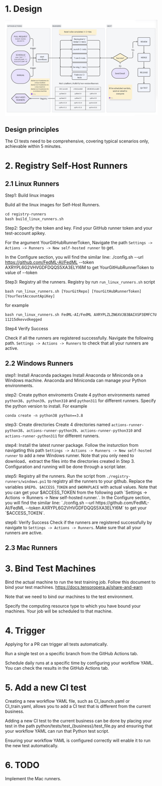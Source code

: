 # 1. Design

![Design](image.png)

##  Design principles

The CI tests need to be comprehensive, covering typical scenarios only, achievable within 5 minutes.

# 2. Registry Self-Host Runners

## 2.1 Linux Runners

Step1: Build linux images

Build all the linux images for Self-Host Runners.
```
cd registry-runners
bash build_linux_runners.sh
```

Step2: Specify the token and key.
Find your GitHub runner token and your test-account apikey.

For the argument YourGitHubRunnerToken, Navigate the path `Settings -> Actions -> Runners -> New self-hosted runner` to get.

In the Configure section, you will find the similar line:
./config.sh --url https://github.com/FedML-AI/FedML --token AXRYPL6G2VHVGDFDQQS5XA3ELYI6M to get YourGitHubRunnerToken to value of --token

Step3: Registry all the runners.
Registry by run `run_linux_runners.sh` script
```
bash run_linux_runners.sh [YourGitRepo] [YourGitHubRunnerToken] [YourTestAccountApiKey]
```
for example
```
bash run_linux_runners.sh FedML-AI/FedML AXRYPLZLZN6XVJB3BAIXSP3EMFC7U 11215dkevvdkegged
```
Step4 Verify Success

Check if all the runners are registered successfully. Navigate the following path. `Settings -> Actions -> Runners` to check that all your runners are active.

## 2.2 Windows Runners

step1: Install Anaconda packages
Install Anaconda or Miniconda on a Windows machine. Anaconda and Miniconda can manage your Python environments.

step2: Create python enviroments
Create 4 python environments named `python38`、`python39`、`python310` and `python311` for different runners.
Specify the python version to install.
For example 
```
conda create -n python38 python==3.8
```
step3: Create directories 
Create 4 directories named `actions-runner-python38`、`actions-runner-python39`、`actions-runner-python310` and `actions-runner-python311` for different runners.

step4: Install the latest runner package. 
Follow the insturction from navigating this path `Settings -> Actions -> Runners -> New self-hosted runner` to add a new Windows runner. Note that you only need to download、extract the files into the directories created in Step 3. Configuration and running will be done through a script later.

step5: Registry all the runners.
Run the script from `./registry-runners/windows.ps1` to registry all the runners to your github. Replace the variables `$REPO`、`$ACCESS_TOKEN` and `$WORKPLACE` with actual values. Note that you can get your $ACCESS_TOKEN from the following path `Settings -> Actions -> Runners -> New self-hosted runner.`.
In the Configure section, you will find the similar line: `./config.sh --url https://github.com/FedML-AI/FedML --token AXRYPL6G2VHVGDFDQQS5XA3ELYI6M` to get your `$ACCESS_TOKEN`.

step6: Verify Success
Check if the runners are registered successfully by navigate to `Settings -> Actions -> Runners`. Make sure that all your runners are active. 

## 2.3 Mac Runners

# 3. Bind Test Machines

Bind the actual machine to run the test training job. Follow this document to bind your test machines.
https://docs.tensoropera.ai/share-and-earn

Note that we need to bind our machines to the test environment.

Specify the computing resource type to which you have bound your machines. Your job will be scheduled to that machine.

# 4. Trigger

Applying for a PR can trigger all tests automatically.

Run a single test on a specific branch from the GitHub Actions tab.

Schedule daily runs at a specific time by configuring your workflow YAML. You can check the results in the GitHub Actions tab.

# 5. Add a new CI test

Creating a new workflow YAML file, such as CI_launch.yaml or CI_train.yaml, allows you to add a CI test that is different from the current business.

Adding a new CI test to the current business can be done by placing your test in the path python/tests/test_{business}/test_file.py and ensuring that your workflow YAML can run that Python test script.

Ensuring your workflow YAML is configured correctly will enable it to run the new test automatically.

# 6. TODO

Implement the Mac runners.

